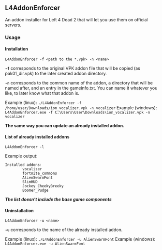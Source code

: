 L4AddonEnforcer
-----------
An addon installer for Left 4 Dead 2 that will let you use them on official servers.

### Usage

#### Installation

`L4AddonEnforcer -f <path to the *.vpk> -n <name>`

**`-f`** corresponds to the original VPK addon file that will be copied (as pak01_dir.vpk) to the later created addon directory.

**`-n`** corresponds to the common name of the addon, a directory that will be named after, and an entry in the gameinfo.txt.
You can name it whatever you like, to later know what that addon is.

Example (linux): `./L4AddonEnforcer -f /home/user/Downloads/ion_vocalizer.vpk -n vocalizer`
Example (windows): `L4AddonEnforcer.exe -f C:\Users\User\Downloads\ion_vocalizer.vpk -n vocalizer`

**The same way you can update an already installed addon.**

#### List of already installed addons

`L4AddonEnforcer -l`

Example output: 
```
Installed addons:
        vocalizer
        fortnite_commons
        AlienSwarmFont
        SlimHUD
        Jockey_CheekyBreeky
        Boomer_Pudge
```

***The list doesn't include the base game components***
#### Uninstallation

`L4AddonEnforcer -u <name>`

**`-u`** corresponds to the name of the already installed addon.

Example (linux): `./L4AddonEnforcer -u AlienSwarmFont`
Example (windows): `L4AddonEnforcer.exe -u AlienSwarmFont`